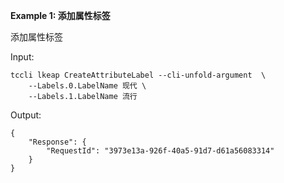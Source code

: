 **Example 1: 添加属性标签**

添加属性标签

Input: 

```
tccli lkeap CreateAttributeLabel --cli-unfold-argument  \
    --Labels.0.LabelName 现代 \
    --Labels.1.LabelName 流行
```

Output: 
```
{
    "Response": {
        "RequestId": "3973e13a-926f-40a5-91d7-d61a56083314"
    }
}
```

